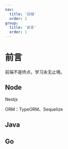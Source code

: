 ```yaml
---
nav:
  title: '后端'
  order: 2
group:
  title: '前言'
  order: 1
---
```


# 前言

前端不是终点，学习永无止境。

## Node

Nestjs

ORM：TypeORM、Sequelize

## Java

## Go
